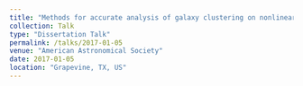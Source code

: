 ```yaml
---
title: "Methods for accurate analysis of galaxy clustering on nonlinear scales"
collection: Talk
type: "Dissertation Talk"
permalink: /talks/2017-01-05
venue: "American Astronomical Society"
date: 2017-01-05
location: "Grapevine, TX, US"
---
```

